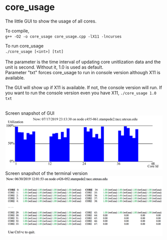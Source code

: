 # core_usage
The little GUI to show the usage of all cores. 

To compile, <br>
`g++ -O2 -o core_usage core_usage.cpp -lX11 -lncurses`

To run core_usage<br>
`./core_usage [<int>] [txt]`<br><br>
The parameter <int> is the time interval of updating core unitlization data and the unit is second. Without it, 1.0 is used as default. <br>
Parameter "txt" forces core_usage to run in console version although X11 is available. 

The GUI will show up if X11 is available. If not, the console version will run. If you want to run the console version even you have X11, 
`./core_usage 1.0 txt`<br><br>

Screen snapshot of GUI
![Alt text](core_usage_skx_gui.png?raw=true "Screen snapshot of GUI")
<br>
Screen snapshot of the terminal version
![Alt text](core_usage_ter.png?raw=true "Screen snapshot of terminal version")
